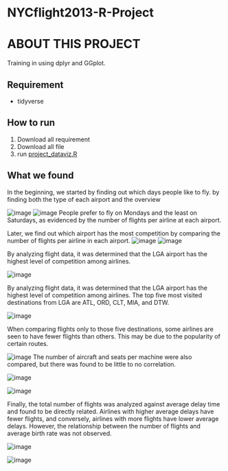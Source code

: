 # NYCflight2013-R-Project
# ABOUT THIS PROJECT

Training in using dplyr and GGplot.

## **Requirement**

- tidyverse

## How to run

1. Download all requirement
2. Download all file
3. run [project_dataviz.R](https://github.com/chananyulim1616/NYCflight2013-R-Project/blob/main/project_dataviz.R)

## What we found

In the beginning, we started by finding out which days people like to fly. by finding both the type of each airport and the overview

![image](https://user-images.githubusercontent.com/78534217/215353106-8318154e-0c24-4f73-bc92-6c217c94c2d3.png)
![image](https://user-images.githubusercontent.com/78534217/215353097-1d95acb2-c1be-4175-894f-bffb2a6ce680.png)
People prefer to fly on Mondays and the least on Saturdays, as evidenced by the number of flights per airline at each airport.

Later, we find out which airport has the most competition by comparing the number of flights per airline in each airport.
![image](https://user-images.githubusercontent.com/78534217/215353090-fea3def3-3417-4bff-89d9-eeff6a48f0af.png)
![image](https://user-images.githubusercontent.com/78534217/215353084-22b4f8d0-4f48-4a66-a45c-cd1266c8eedd.png)

By analyzing flight data, it was determined that the LGA airport has the highest level of competition among airlines.


![image](https://user-images.githubusercontent.com/78534217/215353076-21bb5aa6-bbf2-4749-b516-7a7aa75bf677.png)

By analyzing flight data, it was determined that the LGA airport has the highest level of competition among airlines. The top five most visited destinations from LGA are ATL, ORD, CLT, MIA, and DTW.

![image](https://user-images.githubusercontent.com/78534217/215353069-d492c093-4fa6-4cd7-a85f-db9bc68138ac.png)

When comparing flights only to those five destinations, some airlines are seen to have fewer flights than others. This may be due to the popularity of certain routes.

![image](https://user-images.githubusercontent.com/78534217/215353057-96f15ae6-a79f-42f7-8c7e-4a38eed002e5.png)
The number of aircraft and seats per machine were also compared, but there was found to be little to no correlation.

![image](https://user-images.githubusercontent.com/78534217/215353042-45694afe-c250-4e59-9b59-7cba4401fd78.png)

![image](https://user-images.githubusercontent.com/78534217/215353029-25526a57-270c-4995-b877-a36a3665060c.png)

Finally, the total number of flights was analyzed against average delay time and found to be directly related. Airlines with higher average delays have fewer flights, and conversely, airlines with more flights have lower average delays. However, the relationship between the number of flights and average birth rate was not observed.

![image](https://user-images.githubusercontent.com/78534217/215352987-3daadfec-7c30-4a3f-972f-e4b0f288eaa4.png)

![image](https://user-images.githubusercontent.com/78534217/215352970-ad8f324a-e4d8-49a7-88be-26836a240bbb.png)
